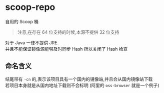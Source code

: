 # scoop-repo

自用的 Scoop 桶

> 注意,在存在 64 位支持的时候,本源不提供 32 位支持

对于 Java 一律不提供 JRE.  
并且不能保证镜像源能够及时同步 Hash 所以关闭了 Hash 检查

## 命名含义

结尾带有 `-cn` 的,表示该项目具有一个国内的镜像站,并且会从国内镜像站下载  
若项目本身就是从国内地址下载则不会标明 (阿里的 `oss-browser` 就是一个例子)
